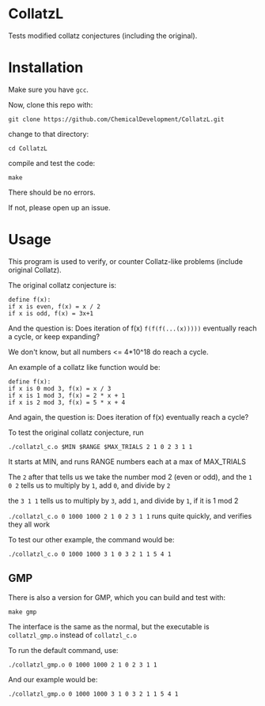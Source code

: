 # CollatzL

Tests modified collatz conjectures (including the original).

# Installation

Make sure you have `gcc`.

Now, clone this repo with:

`git clone https://github.com/ChemicalDevelopment/CollatzL.git`

change to that directory:

`cd CollatzL`

compile and test the code:

`make`

There should be no errors.

If not, please open up an issue.

# Usage

This program is used to verify, or counter Collatz-like problems (include original Collatz).

The original collatz conjecture is:

```
define f(x):
if x is even, f(x) = x / 2
if x is odd, f(x) = 3x+1
```

And the question is: Does iteration of f(x) `f(f(f(...(x)))))` eventually reach a cycle, or keep expanding?

We don't know, but all numbers <= 4*10^18 do reach a cycle.

An example of a collatz like function would be:

```
define f(x):
if x is 0 mod 3, f(x) = x / 3
if x is 1 mod 3, f(x) = 2 * x + 1
if x is 2 mod 3, f(x) = 5 * x + 4 
```

And again, the question is: Does iteration of f(x) eventually reach a cycle?

To test the original collatz conjecture, run

`./collatzl_c.o $MIN $RANGE $MAX_TRIALS 2 1 0 2 3 1 1`

It starts at MIN, and runs RANGE numbers each at a max of MAX_TRIALS

The `2` after that tells us we take the number mod 2 (even or odd), and the `1 0 2` tells us to multiply by `1`, add `0`, and divide by `2`

the `3 1 1` tells us to multiply by `3`, add `1`, and divide by `1`, if it is 1 mod 2

`./collatzl_c.o 0 1000 1000 2 1 0 2 3 1 1` runs quite quickly, and verifies they all work

To test our other example, the command would be:

`./collatzl_c.o 0 1000 1000 3 1 0 3 2 1 1 5 4 1`

## GMP

There is also a version for GMP, which you can build and test with:

`make gmp`

The interface is the same as the normal, but the executable is `collatzl_gmp.o` instead of `collatzl_c.o`

To run the default command, use:

`./collatzl_gmp.o 0 1000 1000 2 1 0 2 3 1 1`

And our example would be:

`./collatzl_gmp.o 0 1000 1000 3 1 0 3 2 1 1 5 4 1`
